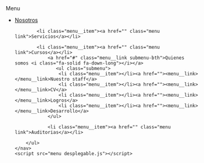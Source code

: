 <!DOCTYPE html>
<html lang="es">
<head>
    <meta charset="UTF-8">
    <meta http-equiv="X-UA-Compatible" content="IE=edge">
    <meta name="viewport" content="width=device-width, initial-scale=1.0">
    <title>Banner</title>
    <link rel="stylesheet" href="menu desplegable.css">
    <link rel="stylesheet" href="https://cdnjs.cloudflare.com/ajax/libs/font-awesome/5.15.2/css/all.min.css">
</head>
<body>
   <spa class="nav bar"><i class="fa-solid fa-bars"></i>Menu</spa>
    <nav class="menu" id="menu">
        <ul>
            <li class="menu__item"><a href="" class="menu link">Nosotros</a></li>
            
            <li class="menu__item"><a href="" class="menu link">Servicios</a></li>
            
            <li class="menu__item"><a href="" class="menu link">Cursos</a></li>
                <a href="#" class="menu__link submenu-bth">Quienes somos <i class="fa-solid fa-down-long"></i></a>
                   <ul class="submenu">
                    <li class="menu__item"></li><a href=""><menu__link></menu__link>Nuestro staff</a>
                    <li class="menu__item"></li><a href=""><menu__link></menu__link>CV</a>
                    <li class="menu__item"></li><a href=""><menu__link></menu__link>Logros</a>
                    <li class="menu__item"></li><a href=""><menu__link></menu__link>Desarrollo</a>
                </ul>

                <li class="menu__item"><a href="" class="menu link">Auditorias</a></li>
        
        </ul>
    </nav>
    <script src="menu desplegable.js"></script>
</body>
</html>
